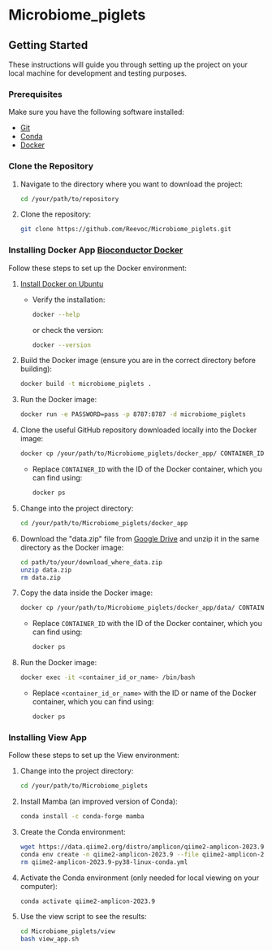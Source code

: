# Microbiome_piglets

## Getting Started

These instructions will guide you through setting up the project on your local machine for development and testing purposes.

### Prerequisites

Make sure you have the following software installed:

- [Git](https://git-scm.com/)
- [Conda](https://docs.conda.io/projects/conda/en/latest/index.html)
- [Docker](https://www.docker.com/)

### Clone the Repository

1. Navigate to the directory where you want to download the project:

   ```bash
   cd /your/path/to/repository
   ```

2. Clone the repository:

   ```bash
   git clone https://github.com/Reevoc/Microbiome_piglets.git
   ```

### Installing Docker App [Bioconductor Docker](https://hub.docker.com/r/bioconductor/bioconductor_docker/)

Follow these steps to set up the Docker environment:

1. [Install Docker on Ubuntu](https://docs.docker.com/engine/install/ubuntu/)
   - Verify the installation:

      ```bash
      docker --help
      ```

      or check the version:

      ```bash
      docker --version
      ```

2. Build the Docker image (ensure you are in the correct directory before building):

   ```bash
   docker build -t microbiome_piglets .
   ```

3. Run the Docker image:

   ```bash
   docker run -e PASSWORD=pass -p 8787:8787 -d microbiome_piglets
   ```

4. Clone the useful GitHub repository downloaded locally into the Docker image:

   ```bash
   docker cp /your/path/to/Microbiome_piglets/docker_app/ CONTAINER_ID:/home/microbiome
   ```

   - Replace `CONTAINER_ID` with the ID of the Docker container, which you can find using:

      ```bash
      docker ps
      ```

5. Change into the project directory:

   ```bash
   cd /your/path/to/Microbiome_piglets/docker_app
   ```

6. Download the "data.zip" file from [Google Drive](https://drive.google.com/file/d/1Kx87HDn-XSEu_YU5cFvs7jH2YGkJLU-w/view?usp=drive_link) and unzip it in the same directory as the Docker image:

   ```bash
   cd path/to/your/download_where_data.zip
   unzip data.zip
   rm data.zip
   ```

7. Copy the data inside the Docker image:

   ```bash
   docker cp /your/path/to/Microbiome_piglets/docker_app/data/ CONTAINER_ID:/home/microbiome
   ```

   - Replace `CONTAINER_ID` with the ID of the Docker container, which you can find using:

      ```bash
      docker ps
      ```

8. Run the Docker image:

   ```bash
   docker exec -it <container_id_or_name> /bin/bash
   ```

   - Replace `<container_id_or_name>` with the ID or name of the Docker container, which you can find using:

      ```bash
      docker ps
      ```

### Installing View App

Follow these steps to set up the View environment:

1. Change into the project directory:

   ```bash
   cd /your/path/to/Microbiome_piglets
   ```

2. Install Mamba (an improved version of Conda):

   ```bash
   conda install -c conda-forge mamba
   ```

3. Create the Conda environment:

   ```bash
   wget https://data.qiime2.org/distro/amplicon/qiime2-amplicon-2023.9-py38-linux-conda.yml
   conda env create -n qiime2-amplicon-2023.9 --file qiime2-amplicon-2023.9-py38-linux-conda.yml
   rm qiime2-amplicon-2023.9-py38-linux-conda.yml
   ```

4. Activate the Conda environment (only needed for local viewing on your computer):

   ```bash
   conda activate qiime2-amplicon-2023.9
   ```

5. Use the view script to see the results:

   ```bash
   cd Microbiome_piglets/view
   bash view_app.sh
   ```
